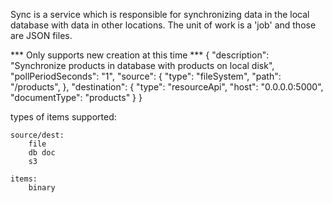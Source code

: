 Sync is a service which is responsible for synchronizing data in the local database with data in other locations. The unit of work is a 'job' and those are JSON files.

*** Only supports new creation at this time ***
{
	"description": "Synchronize products in database with products on local disk",
	"pollPeriodSeconds": "1",
	"source": {
		"type": "fileSystem",
		"path": "/products",
	},
	"destination": {
		"type": "resourceApi",
		"host": "0.0.0.0:5000",
		"documentType": "products"
	}
}

types of items supported:

	source/dest:
		file
		db doc
		s3

	items:
		binary
